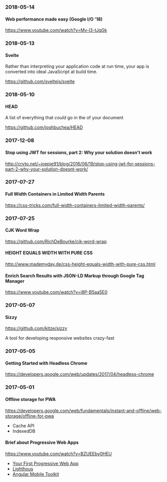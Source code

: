 ### 2018-05-14

#### Web performance made easy (Google I/O '18)

https://www.youtube.com/watch?v=Mv-l3-tJgGk


### 2018-05-13

#### Svelte

Rather than interpreting your application code at run time, your app is converted into ideal JavaScript at build time.

https://github.com/sveltejs/svelte


### 2018-05-10

#### HEAD

A list of everything that *could* go in the <head> of your document

https://github.com/joshbuchea/HEAD


### 2017-12-08

#### Stop using JWT for sessions, part 2: Why your solution doesn't work

http://cryto.net/~joepie91/blog/2016/06/19/stop-using-jwt-for-sessions-part-2-why-your-solution-doesnt-work/


### 2017-07-27

#### Full Width Containers in Limited Width Parents

https://css-tricks.com/full-width-containers-limited-width-parents/


### 2017-07-25

#### CJK Word Wrap

https://github.com/RichDeBourke/cjk-word-wrap


#### HEIGHT EQUALS WIDTH WITH PURE CSS

http://www.mademyday.de/css-height-equals-width-with-pure-css.html


#### Enrich Search Results with JSON-LD Markup through Google Tag Manager

https://www.youtube.com/watch?v=i8P-B5aa5E0


### 2017-05-07

#### Sizzy

https://github.com/kitze/sizzy

A tool for developing responsive websites crazy-fast


### 2017-05-05

#### Getting Started with Headless Chrome

https://developers.google.com/web/updates/2017/04/headless-chrome


### 2017-05-01

#### Offline storage for PWA

https://developers.google.com/web/fundamentals/instant-and-offline/web-storage/offline-for-pwa

* Cache API
* IndexedDB

#### Brief about Progressive Web Apps

https://www.youtube.com/watch?v=BZUEEby0HEU

* [Your First Progressive Web App](https://developers.google.com/web/fundamentals/getting-started/codelabs/your-first-pwapp/)
* [Lighthous](https://developers.google.com/web/tools/lighthouse/)
* [Angular Mobile Toolkit](https://github.com/angular/mobile-toolkit)
